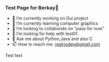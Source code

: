 ### Test Page for Berkay👋


- 🔭 I’m currently working on Gui project
- 🌱 I’m currently learning computer graphics
- 👯 I’m looking to collaborate on "pass for now"
- 🤔 I’m looking for help with test01
- 💬 Ask me about Python,Java and also C
- 📫 How to reach me: realrioden@gmail.com


<p> Test text </p>
